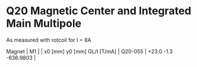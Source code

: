 Q20 Magnetic Center and Integrated Main Multipole
=================================================

As measured with rotcoil for I =   8A

Magnet  |             M1               |
        | x0 [mm]  y0 [mm] GL/I [T/mA] |
Q20-055 |   +23.0     -1.3  -636.9803  |
